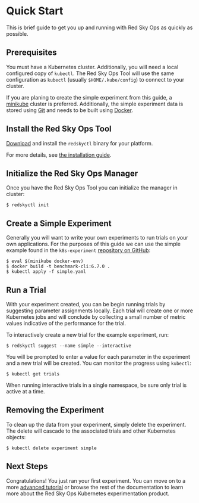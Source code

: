 # Quick Start

This is brief guide to get you up and running with Red Sky Ops as quickly as possible.

## Prerequisites

You must have a Kubernetes cluster. Additionally, you will need a local configured copy of `kubectl`. The Red Sky Ops Tool will use the same configuration as `kubectl` (usually `$HOME/.kube/config`) to connect to your cluster.

If you are planing to create the simple experiment from this guide, a [minikube](https://kubernetes.io/docs/setup/learning-environment/minikube/) cluster is preferred. Additionally, the simple experiment data is stored using [Git](https://git-scm.com/) and needs to be built using [Docker](https://www.docker.com/get-started).

## Install the Red Sky Ops Tool

[Download](https://github.com/redskyops/k8s-experiment/releases) and install the `redskyctl` binary for your platform.

For more details, see [the installation guide](install.md).

## Initialize the Red Sky Ops Manager

Once you have the Red Sky Ops Tool you can initialize the manager in cluster:

```
$ redskyctl init
```

## Create a Simple Experiment

Generally you will want to write your own experiments to run trials on your own applications. For the purposes of this guide we can use the simple example found in the `k8s-experiment` [repository on GitHub](https://github.com/redskyops/k8s-experiment/tree/master/examples/simple):

```
$ eval $(minikube docker-env)
$ docker build -t benchmark-cli:6.7.0 .
$ kubectl apply -f simple.yaml
```

## Run a Trial

With your experiment created, you can be begin running trials by suggesting parameter assignments locally. Each trial will create one or more Kubernetes jobs and will conclude by collecting a small number of metric values indicative of the performance for the trial.

To interactively create a new trial for the example experiment, run:

```
$ redskyctl suggest --name simple --interactive
```

You will be prompted to enter a value for each parameter in the experiment and a new trial will be created. You can monitor the progress using `kubectl`:

```
$ kubectl get trials
```

When running interactive trials in a single namespace, be sure only trial is active at a time.

## Removing the Experiment

To clean up the data from your experiment, simply delete the experiment. The delete will cascade to the associated trials and other Kubernetes objects:

```
$ kubectl delete experiment simple
```

## Next Steps

Congratulations! You just ran your first experiment. You can move on to a more [advanced tutorial](tutorial.md) or browse the rest of the documentation to learn more about the Red Sky Ops Kubernetes experimentation product.
